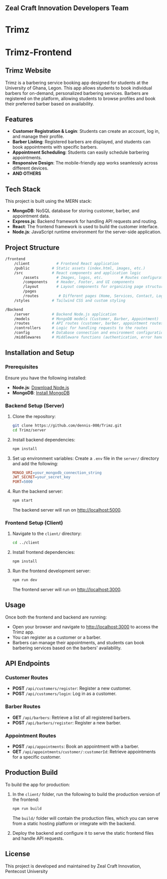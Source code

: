 ## Zeal Craft Innovation Developers Team
# Trimz
# Trimz-Frontend

## Trimz Website
Trimz is a barbering service booking app designed for students at the University of Ghana, Legon. This app allows students to book individual barbers for on-demand, personalized barbering services. Barbers are registered on the platform, allowing students to browse profiles and book their preferred barber based on availability.

## Features
- **Customer Registration & Login**: Students can create an account, log in, and manage their profile.
- **Barber Listing**: Registered barbers are displayed, and students can book appointments with specific barbers.
- **Appointment Scheduling**: Students can easily schedule barbering appointments.
- **Responsive Design**: The mobile-friendly app works seamlessly across different devices.
- **AND OTHERS**

## Tech Stack
This project is built using the MERN stack:

- **MongoDB**: NoSQL database for storing customer, barber, and appointment data.
- **Express.js**: Backend framework for handling API requests and routing.
- **React**: The frontend framework is used to build the customer interface.
- **Node.js**: JavaScript runtime environment for the server-side application.

## Project Structure
```bash
/frontend
    /client            # Frontend React application
    /public          # Static assets (index.html, images, etc.)
    /src             # React components and application logic
        /assets        # Images, logos, etc.        # Routes configuration for page navigation
        /components    # Header, Footer, and UI components
        /layout        # Layout components for organizing page structure
        /pages
        /routes         # Different pages (Home, Services, Contact, Login)
    /styles          # Tailwind CSS and custom styling

/Backend
    /server          # Backend Node.js application
    /models          # MongoDB models (Customer, Barber, Appointment)
    /routes          # API routes (customer, barber, appointment routes)
    /controllers     # Logic for handling requests to the routes
    /config          # Database connection and environment configuration
    /middlewares     # Middleware functions (authentication, error handling)
```
## Installation and Setup

### Prerequisites
Ensure you have the following installed:
- **Node.js**: [Download Node.js](https://nodejs.org/)
- **MongoDB**: [Install MongoDB](https://www.mongodb.com/)

### Backend Setup (Server)
1. Clone the repository:
    ```bash
    git clone https://github.com/dennis-000/Trimz.git
    cd Trimz/server
    ```
2. Install backend dependencies:
    ```bash
    npm install
    ```
3. Set up environment variables:
    Create a `.env` file in the `server/` directory and add the following:
    ```makefile
    MONGO_URI=your_mongodb_connection_string
    JWT_SECRET=your_secret_key
    PORT=5000
    ```
4. Run the backend server:
    ```bash
    npm start
    ```
    The backend server will run on [http://localhost:5000](http://localhost:5000).

### Frontend Setup (Client)
1. Navigate to the `client/` directory:
    ```bash
    cd ../client
    ```
2. Install frontend dependencies:
    ```bash
    npm install
    ```
3. Run the frontend development server:
    ```bash
    npm run dev
    ```
    The frontend server will run on [http://localhost:3000](http://localhost:3000).

## Usage
Once both the frontend and backend are running:
- Open your browser and navigate to [http://localhost:3000](http://localhost:3000) to access the Trimz app.
- You can register as a customer or a barber.
- Barbers can manage their appointments, and students can book barbering services based on the barbers' availability.

## API Endpoints

### Customer Routes
- **POST** `/api/customers/register`: Register a new customer.
- **POST** `/api/customers/login`: Log in as a customer.

### Barber Routes
- **GET** `/api/barbers`: Retrieve a list of all registered barbers.
- **POST** `/api/barbers/register`: Register a new barber.

### Appointment Routes
- **POST** `/api/appointments`: Book an appointment with a barber.
- **GET** `/api/appointments/customer/:customerId`: Retrieve appointments for a specific customer.

## Production Build
To build the app for production:
1. In the `client/` folder, run the following to build the production version of the frontend:
    ```bash
    npm run build
    ```
    The `build/` folder will contain the production files, which you can serve from a static hosting platform or integrate with the backend.

2. Deploy the backend and configure it to serve the static frontend files and handle API requests.

## License
This project is developed and maintained by Zeal Craft Innovation, Pentecost University
